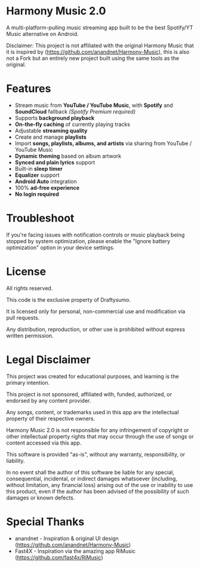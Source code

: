 # Harmony Music 2.0
A multi-platform-pulling music streaming app built to be the best Spotify/YT Music alternative on Android.

Disclaimer: This project is not affiliated with the original Harmony Music that it is inspired by (https://github.com/anandnet/Harmony-Music), this is also
not a Fork but an entirely new project built using the same tools as the original.

# Features
* Stream music from **YouTube / YouTube Music**, with **Spotify** and **SoundCloud** fallback *(Spotify Premium required)*
* Supports **background playback**
* **On-the-fly caching** of currently playing tracks
* Adjustable **streaming quality**
* Create and manage **playlists**
* Import **songs, playlists, albums, and artists** via sharing from YouTube / YouTube Music
* **Dynamic theming** based on album artwork
* **Synced and plain lyrics** support
* Built-in **sleep timer**
* **Equalizer** support
* **Android Auto** integration
* 100% **ad-free experience**
* **No login required**

# Troubleshoot
If you're facing issues with notification controls or music playback being stopped by system optimization,
please enable the "Ignore battery optimization" option in your device settings.

# License
All rights reserved.

This code is the exclusive property of Draftysumo.

It is licensed only for personal, non-commercial use and modification via pull requests.

Any distribution, reproduction, or other use is prohibited without express written permission.

# Legal Disclaimer
This project was created for educational purposes, and learning is the primary intention.

This project is not sponsored, affiliated with, funded, authorized, or endorsed by any content provider.

Any songs, content, or trademarks used in this app are the intellectual property of their respective owners.

Harmony Music 2.0 is not responsible for any infringement of copyright or other intellectual property rights
that may occur through the use of songs or content accessed via this app.

This software is provided "as-is", without any warranty, responsibility, or liability.

In no event shall the author of this software be liable for any special, consequential,
incidental, or indirect damages whatsoever (including, without limitation, any financial loss)
arising out of the use or inability to use this product, even if the author has been advised
of the possibility of such damages or known defects.

# Special Thanks
- anandnet - Inspiration & original UI design (https://github.com/anandnet/Harmony-Music)
- Fast4X - Inspiration via the amazing app RiMusic (https://github.com/fast4x/RiMusic)

